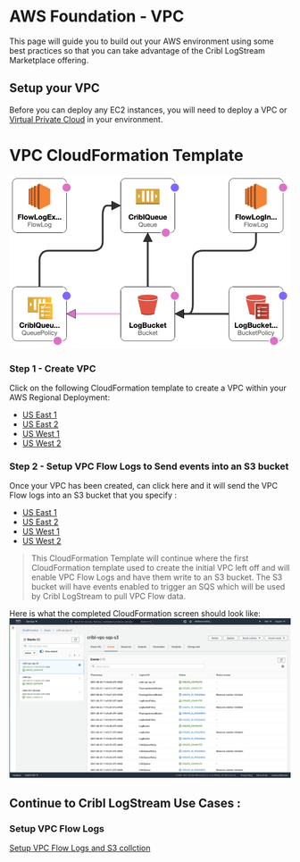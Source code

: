# AWS Foundation - VPC
This page will guide you to build out your AWS environment using some best practices so that you can take advantage of the Cribl LogStream Marketplace offering.  

## Setup your VPC 
Before you can deploy any EC2 instances, you will need to deploy a VPC or [Virtual Private Cloud](https://docs.aws.amazon.com/vpc/latest/userguide/what-is-amazon-vpc.html) in your environment.

# VPC CloudFormation Template

![Architecture](https://github.com/criblio/aws-quickstart-cribl-logstream/blob/main/architecture/vpc_create_sqs_s3_cribl_design.png)

### Step 1 - Create VPC 
Click on the following CloudFormation template to create a VPC within your AWS Regional Deployment: 
- [US East 1](https://console.aws.amazon.com/cloudformation/home?region=us-east-1#/stacks/quickcreate?templateUrl=https%3A%2F%2Fquickstart-cribl-logstream.s3.amazonaws.com/cftemplates/%2Fvpc-flow-create.yaml&stackName=cribl-vpc&param_ClassB=0)
- [US East 2](https://console.aws.amazon.com/cloudformation/home?region=us-east-2#/stacks/quickcreate?templateUrl=https%3A%2F%2Fquickstart-cribl-logstream.s3.amazonaws.com/cftemplates/%2Fvpc-flow-create.yaml&stackName=cribl-vpc&param_ClassB=0)
- [US West 1](https://console.aws.amazon.com/cloudformation/home?region=us-west-1#/stacks/quickcreate?templateUrl=https%3A%2F%2Fquickstart-cribl-logstream.s3.amazonaws.com/cftemplates/%2Fvpc-flow-create.yaml&stackName=cribl-vpc&param_ClassB=0)
- [US West 2](https://console.aws.amazon.com/cloudformation/home?region=us-west-2#/stacks/quickcreate?templateUrl=https%3A%2F%2Fquickstart-cribl-logstream.s3.amazonaws.com/cftemplates/%2Fvpc-flow-create.yaml&stackName=cribl-vpc&param_ClassB=0)


### Step 2 - Setup VPC Flow Logs to Send events into an S3 bucket
Once your VPC has been created, can click here and it will send the VPC Flow logs into an S3 bucket that you specify : 
- [US East 1](https://console.aws.amazon.com/cloudformation/home?region=us-east-1#/stacks/quickcreate?templateUrl=https%3A%2F%2Fquickstart-cribl-logstream.s3.amazonaws.com%2Fcftemplates%2Fvpc-flow-s3%252Bsqs.yaml&stackName=cribl-vpc-sqs-s3&param_ExternalLogBucket=&param_LogFilePrefix=&param_ParentVPCStack=cribl-vpc&param_SQS=cribl-sqs&param_TrafficType=ALL)
- [US East 2](https://console.aws.amazon.com/cloudformation/home?region=us-east-2#/stacks/quickcreate?templateUrl=https%3A%2F%2Fquickstart-cribl-logstream.s3.amazonaws.com%2Fcftemplates%2Fvpc-flow-s3%252Bsqs.yaml&stackName=cribl-vpc-sqs-s3&param_ExternalLogBucket=&param_LogFilePrefix=&param_ParentVPCStack=cribl-vpc&param_SQS=cribl-sqs&param_TrafficType=ALL) 
- [US West 1](https://console.aws.amazon.com/cloudformation/home?region=us-west-1#/stacks/quickcreate?templateUrl=https%3A%2F%2Fquickstart-cribl-logstream.s3.amazonaws.com%2Fcftemplates%2Fvpc-flow-s3%252Bsqs.yaml&stackName=cribl-vpc-sqs-s3&param_ExternalLogBucket=&param_LogFilePrefix=&param_ParentVPCStack=cribl-vpc&param_SQS=cribl-sqs&param_TrafficType=ALL) 
- [US West 2](https://console.aws.amazon.com/cloudformation/home?region=us-west-2#/stacks/quickcreate?templateUrl=https%3A%2F%2Fquickstart-cribl-logstream.s3.amazonaws.com%2Fcftemplates%2Fvpc-flow-s3%252Bsqs.yaml&stackName=cribl-vpc-sqs-s3&param_ExternalLogBucket=&param_LogFilePrefix=&param_ParentVPCStack=cribl-vpc&param_SQS=cribl-sqs&param_TrafficType=ALL)

> This CloudFormation Template will continue where the first CloudFormation template used to create the initial VPC left off and will enable VPC Flow Logs and have them write to an S3 bucket. The S3 bucket will have events enabled to trigger an SQS which will be used by Cribl LogStream to pull VPC Flow data.

Here is what the completed CloudFormation screen should look like:
![Complete VPC Flow](https://github.com/criblio/aws-quickstart-cribl-logstream/blob/main/screenshots/s3bucket/vpcflow/vpc-data-collection.png)

## Continue to Cribl LogStream Use Cases :

### Setup VPC Flow Logs

[Setup VPC Flow Logs and S3 collction](https://github.com/criblio/aws-quickstart-cribl-logstream/blob/main/steps/vpcflowlogs2metrics.md)
